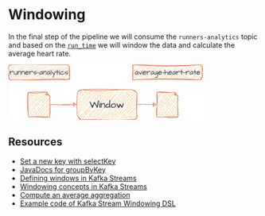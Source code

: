 # Windowing

In the final step of the pipeline we will consume the `runners-analytics` topic
and based on
the [`run_time`](https://github.com/bakdata/kafka-lab/blob/main/common/src/main/avro/runners-status.avsc#L27)
we will window the data and calculate the average heart rate.

![img.png](img.png)

## Resources

- [Set a new key with selectKey](https://kafka.apache.org/20/javadoc/org/apache/kafka/streams/kstream/KStream.html#selectKey-org.apache.kafka.streams.kstream.KeyValueMapper-)
- [JavaDocs for groupByKey](https://kafka.apache.org/20/javadoc/org/apache/kafka/streams/kstream/KStream.html#groupByKey--)
- [Defining windows in Kafka Streams](https://developer.confluent.io/courses/kafka-streams/windowing/)
- [Windowing concepts in Kafka Streams](https://www.confluent.io/blog/windowing-in-kafka-streams/)
- [Compute an average aggregation](https://developer.confluent.io/tutorials/aggregating-average/kstreams.html#:~:text=To%20calculate%20the%20running%20average,%2C%20CountAndSum%3E%20ratingCountAndSum%20%3D%20ratingsById.)
- [Example code of Kafka Stream Windowing DSL](https://github.com/Programming-with-Mati/bank-transactions-queries/blob/windows/src/main/java/com/github/programmingwithmati/topology/BankBalanceTopology.java)
